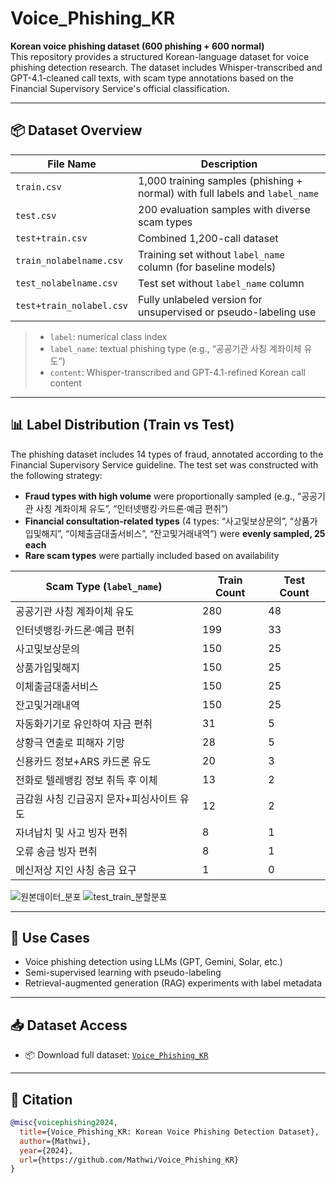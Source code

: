 # Voice_Phishing_KR

**Korean voice phishing dataset (600 phishing + 600 normal)**  
This repository provides a structured Korean-language dataset for voice phishing detection research. The dataset includes Whisper-transcribed and GPT-4.1-cleaned call texts, with scam type annotations based on the Financial Supervisory Service's official classification.

---

## 📦 Dataset Overview

| File Name                | Description |
|--------------------------|-------------|
| `train.csv`              | 1,000 training samples (phishing + normal) with full labels and `label_name` |
| `test.csv`               | 200 evaluation samples with diverse scam types |
| `test+train.csv`         | Combined 1,200-call dataset |
| `train_nolabelname.csv`  | Training set without `label_name` column (for baseline models) |
| `test_nolabelname.csv`   | Test set without `label_name` column |
| `test+train_nolabel.csv` | Fully unlabeled version for unsupervised or pseudo-labeling use |

> - `label`: numerical class index  
> - `label_name`: textual phishing type (e.g., “공공기관 사칭 계좌이체 유도”)  
> - `content`: Whisper-transcribed and GPT-4.1-refined Korean call content  

---

## 📊 Label Distribution (Train vs Test)

The phishing dataset includes 14 types of fraud, annotated according to the Financial Supervisory Service guideline. The test set was constructed with the following strategy:

- **Fraud types with high volume** were proportionally sampled (e.g., “공공기관 사칭 계좌이체 유도”, “인터넷뱅킹·카드론·예금 편취”)
- **Financial consultation-related types** (4 types: “사고및보상문의”, “상품가입및해지”, “이체출금대출서비스”, “잔고및거래내역”) were **evenly sampled, 25 each**
- **Rare scam types** were partially included based on availability

| Scam Type (`label_name`)               | Train Count | Test Count |
|----------------------------------------|-------------|-------------|
| 공공기관 사칭 계좌이체 유도             | 280         | 48          |
| 인터넷뱅킹·카드론·예금 편취             | 199         | 33          |
| 사고및보상문의                         | 150         | 25          |
| 상품가입및해지                         | 150         | 25          |
| 이체출금대출서비스                     | 150         | 25          |
| 잔고및거래내역                         | 150         | 25          |
| 자동화기기로 유인하여 자금 편취        | 31          | 5           |
| 상황극 연출로 피해자 기망              | 28          | 5           |
| 신용카드 정보+ARS 카드론 유도          | 20          | 3           |
| 전화로 텔레뱅킹 정보 취득 후 이체       | 13          | 2           |
| 금감원 사칭 긴급공지 문자+피싱사이트 유도 | 12          | 2           |
| 자녀납치 및 사고 빙자 편취             | 8           | 1           |
| 오류 송금 빙자 편취                    | 8           | 1           |
| 메신저상 지인 사칭 송금 요구           | 1           | 0           |
![원본데이터_분포](https://github.com/user-attachments/assets/e79751f9-dc53-4000-977f-5c31c6d9685d)
![test_train_분할분포](https://github.com/user-attachments/assets/6aaf783f-dedc-4454-b376-92803b893bb0)

---

## 🧪 Use Cases

- Voice phishing detection using LLMs (GPT, Gemini, Solar, etc.)
- Semi-supervised learning with pseudo-labeling
- Retrieval-augmented generation (RAG) experiments with label metadata

---

## 📥 Dataset Access

- 📦 Download full dataset: [`Voice_Phishing_KR`](https://github.com/Mathwi/Voice_Phishing_KR)

---

## 📄 Citation

```bibtex
@misc{voicephishing2024,
  title={Voice_Phishing_KR: Korean Voice Phishing Detection Dataset},
  author={Mathwi},
  year={2024},
  url={https://github.com/Mathwi/Voice_Phishing_KR}
}
